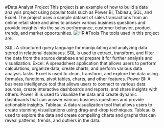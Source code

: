 #Data Analyst Project
This project is an example of how to build a data analysis project using popular tools such as Power BI, Tableau, SQL, and Excel. The project uses a sample dataset of sales transactions from an online retail store and aims to answer various business questions and provide insights into the sales performance, customer behavior, product trends, and market opportunities.
![HR](https://github.com/sherifRoshdy/HR-Analytics/assets/77529268/ffe48582-5dea-4828-bf2e-91df57b45ee1)
#Tools
The tools used in this project are:

SQL: A structured query language for manipulating and analyzing data stored in relational databases. SQL is used to extract, transform, and filter the data from the source database and prepare it for further analysis and visualization.
Excel: A spreadsheet application that allows users to perform calculations, organize data, create charts, and perform various data analysis tasks. Excel is used to clean, transform, and explore the data using formulas, functions, pivot tables, charts, and other features.
Power BI: A business intelligence tool that allows users to connect to various data sources, create interactive dashboards and reports, and share insights with others. Power BI is used to visualize the data and create dynamic dashboards that can answer various business questions and provide actionable insights.
Tableau: A data visualization tool that allows users to create stunning visualizations using drag-and-drop techniques. Tableau is used to explore the data and create compelling charts and graphs that can reveal patterns, trends, and outliers in the data.

